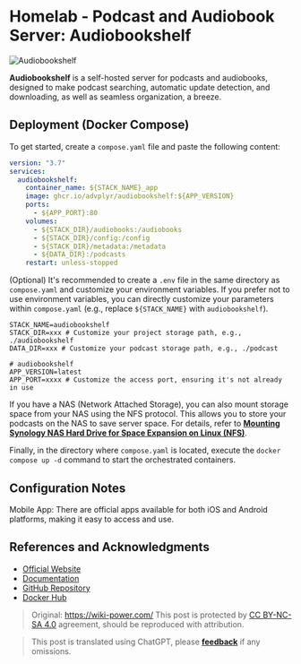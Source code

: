 # Homelab - Podcast and Audiobook Server: Audiobookshelf

![Audiobookshelf](https://img.wiki-power.com/d/wiki-media/img/20230531204505.png)

**Audiobookshelf** is a self-hosted server for podcasts and audiobooks, designed to make podcast searching, automatic update detection, and downloading, as well as seamless organization, a breeze.

## Deployment (Docker Compose)

To get started, create a `compose.yaml` file and paste the following content:

```yaml title="compose.yaml"
version: "3.7"
services:
  audiobookshelf:
    container_name: ${STACK_NAME}_app
    image: ghcr.io/advplyr/audiobookshelf:${APP_VERSION}
    ports:
      - ${APP_PORT}:80
    volumes:
      - ${STACK_DIR}/audiobooks:/audiobooks
      - ${STACK_DIR}/config:/config
      - ${STACK_DIR}/metadata:/metadata
      - ${DATA_DIR}:/podcasts
    restart: unless-stopped
```

(Optional) It's recommended to create a `.env` file in the same directory as `compose.yaml` and customize your environment variables. If you prefer not to use environment variables, you can directly customize your parameters within `compose.yaml` (e.g., replace `${STACK_NAME}` with `audiobookshelf`).

```dotenv title=".env"
STACK_NAME=audiobookshelf
STACK_DIR=xxx # Customize your project storage path, e.g., ./audiobookshelf
DATA_DIR=xxx # Customize your podcast storage path, e.g., ./podcast

# audiobookshelf
APP_VERSION=latest
APP_PORT=xxxx # Customize the access port, ensuring it's not already in use
```

If you have a NAS (Network Attached Storage), you can also mount storage space from your NAS using the NFS protocol. This allows you to store your podcasts on the NAS to save server space. For details, refer to [**Mounting Synology NAS Hard Drive for Space Expansion on Linux (NFS)**](https://wiki-power.com/Linux%E4%B8%8B%E6%8C%82%E8%BD%BD%E7%BE%A4%E6%99%96NAS%E7%A1%AC%E7%9B%98%E6%8B%93%E5%B1%95%E7%A9%BA%E9%97%B4%EF%BC%88NFS%EF%BC%89/).

Finally, in the directory where `compose.yaml` is located, execute the `docker compose up -d` command to start the orchestrated containers.

## Configuration Notes

Mobile App: There are official apps available for both iOS and Android platforms, making it easy to access and use.

## References and Acknowledgments

- [Official Website](https://www.audiobookshelf.org/)
- [Documentation](https://www.audiobookshelf.org/docs#docker-compose-install)
- [GitHub Repository](https://github.com/advplyr/audiobookshelf)
- [Docker Hub](https://hub.docker.com/r/advplyr/audiobookshelf)

> Original: <https://wiki-power.com/>
> This post is protected by [CC BY-NC-SA 4.0](https://creativecommons.org/licenses/by/4.0/deed.en) agreement, should be reproduced with attribution.

> This post is translated using ChatGPT, please [**feedback**](https://github.com/linyuxuanlin/Wiki_MkDocs/issues/new) if any omissions.